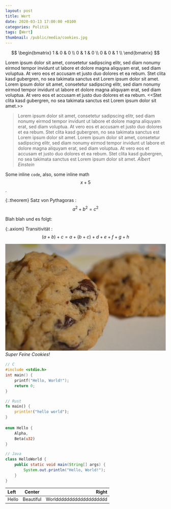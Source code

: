 ```yaml
---
layout: post
title: Wert
date: 2020-03-13 17:00:00 +0100
categories: Politik
tags: [Wert]
thumbnail: /public/media/cookies.jpg
---
```


$$
\begin{bmatrix}
  1 & 0 & 0 \\
  0 & 1 & 0 \\
  0 & 0 & 1 \\
\end{bmatrix}
$$

Lorem ipsum dolor sit amet, consetetur sadipscing elitr, sed diam nonumy eirmod tempor invidunt ut labore et dolore magna aliquyam erat, sed diam voluptua. At vero eos et accusam et justo duo dolores et ea rebum. Stet clita kasd gubergren, no sea takimata sanctus est Lorem ipsum dolor sit amet. Lorem ipsum dolor sit amet, consetetur sadipscing elitr, sed diam nonumy eirmod tempor invidunt ut labore et dolore magna aliquyam erat, sed diam voluptua. At vero eos et accusam et justo duo dolores et ea rebum. <<Stet clita kasd gubergren, no sea takimata sanctus est Lorem ipsum dolor sit amet.>>

> Lorem ipsum dolor sit amet, consetetur sadipscing elitr, sed diam nonumy eirmod tempor invidunt ut labore et dolore magna aliquyam erat, sed diam voluptua. At vero eos et accusam et justo duo dolores et ea rebum. Stet clita kasd gubergren, no sea takimata sanctus est Lorem ipsum dolor sit amet. Lorem ipsum dolor sit amet, consetetur sadipscing elitr, sed diam nonumy eirmod tempor invidunt ut labore et dolore magna aliquyam erat, sed diam voluptua. At vero eos et accusam et justo duo dolores et ea rebum. Stet clita kasd gubergren, no sea takimata sanctus est Lorem ipsum dolor sit amet.
> *Albert Einstein*

Some inline `code`, also, some inline math $$x + 5$$.

{:.theorem} Satz von Pythagoras
: $$a^2 + b^2 = c^2$$

Blah blah und es folgt:

{:.axiom} Transitivität
: $$(a + b) + c = a + (b + c) + d + e + f + g + h$$

![Cookies](/public/media/cookies.jpg)
*Super Feine Cookies!*

~~~c
// C
#include <stdio.h>
int main() {
    printf("Hello, World!");
    return 0;
}
~~~

~~~rust
// Rust
fn main() {
    println!("hello world");
}

enum Hello {
    Alpha,
    Beta(u32)
}
~~~

~~~java
// Java
class HelloWorld {
    public static void main(String[] args) {
        System.out.println("Hello, World!");
    }
}
~~~

|Left|Center|Right|
|:--|:-:|--:|
|Hello|Beautiful|Worlddddddddddddddddddd|
